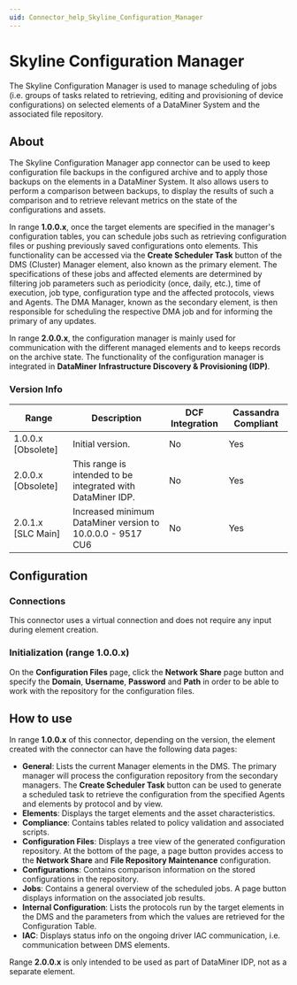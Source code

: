 ```yaml
---
uid: Connector_help_Skyline_Configuration_Manager
---
```


# Skyline Configuration Manager

The Skyline Configuration Manager is used to manage scheduling of jobs (i.e. groups of tasks related to retrieving, editing and provisioning of device configurations) on selected elements of a DataMiner System and the associated file repository.

## About

The Skyline Configuration Manager app connector can be used to keep configuration file backups in the configured archive and to apply those backups on the elements in a DataMiner System. It also allows users to perform a comparison between backups, to display the results of such a comparison and to retrieve relevant metrics on the state of the configurations and assets.

In range **1.0.0.x**, once the target elements are specified in the manager's configuration tables, you can schedule jobs such as retrieving configuration files or pushing previously saved configurations onto elements. This functionality can be accessed via the **Create Scheduler Task** button of the DMS (Cluster) Manager element, also known as the primary element. The specifications of these jobs and affected elements are determined by filtering job parameters such as periodicity (once, daily, etc.), time of execution, job type, configuration type and the affected protocols, views and Agents. The DMA Manager, known as the secondary element, is then responsible for scheduling the respective DMA job and for informing the primary of any updates.

In range **2.0.0.x**, the configuration manager is mainly used for communication with the different managed elements and to keeps records on the archive state. The functionality of the configuration manager is integrated in **DataMiner** **Infrastructure Discovery & Provisioning (IDP)**.

### Version Info

| **Range**     | **Description**                                             | **DCF Integration** | **Cassandra Compliant** |
|----------------------|-------------------------------------------------------------|---------------------|-------------------------|
| 1.0.0.x \[Obsolete\] | Initial version.                                            | No                  | Yes                     |
| 2.0.0.x \[Obsolete\] | This range is intended to be integrated with DataMiner IDP. | No                  | Yes                     |
| 2.0.1.x \[SLC Main\] | Increased minimum DataMiner version to 10.0.0.0 - 9517 CU6  | No                  | Yes                     |

## Configuration

### Connections

This connector uses a virtual connection and does not require any input during element creation.

### Initialization (range 1.0.0.x)

On the **Configuration Files** page, click the **Network Share** page button and specify the **Domain**, **Username**, **Password** and **Path** in order to be able to work with the repository for the configuration files.

## How to use

In range **1.0.0.x** of this connector, depending on the version, the element created with the connector can have the following data pages:

- **General**: Lists the current Manager elements in the DMS. The primary manager will process the configuration repository from the secondary managers. The **Create Scheduler Task** button can be used to generate a scheduled task to retrieve the configuration from the specified Agents and elements by protocol and by view.
- **Elements**: Displays the target elements and the asset characteristics.
- **Compliance**: Contains tables related to policy validation and associated scripts.
- **Configuration Files**: Displays a tree view of the generated configuration repository. At the bottom of the page, a page button provides access to the **Network Share** and **File Repository Maintenance** configuration.
- **Configurations**: Contains comparison information on the stored configurations in the repository.
- **Jobs**: Contains a general overview of the scheduled jobs. A page button displays information on the associated job results.
- **Internal Configuration**: Lists the protocols run by the target elements in the DMS and the parameters from which the values are retrieved for the Configuration Table.
- **IAC**: Displays status info on the ongoing driver IAC communication, i.e. communication between DMS elements.

Range **2.0.0.x** is only intended to be used as part of DataMiner IDP, not as a separate element.
